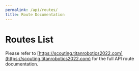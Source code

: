 ```yaml
---
permalink: /api/routes/
title: Route Documentation
---
```


# Routes List

Please refer to [https://scouting.titanrobotics2022.com](https://scouting.titanrobotics2022.com) for the full API route documentation.

